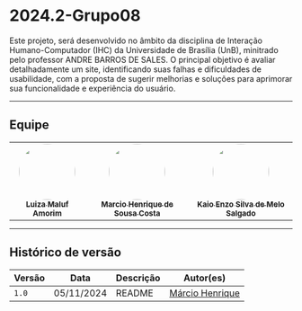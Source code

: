 # 2024.2-Grupo08


Este projeto, será desenvolvido no âmbito da disciplina de Interação Humano-Computador (IHC) da Universidade de Brasília (UnB), minitrado pelo professor ANDRE BARROS DE SALES. O principal objetivo é avaliar detalhadamente um site, identificando suas falhas e dificuldades de usabilidade, com a proposta de sugerir melhorias e soluções para aprimorar sua funcionalidade e experiência do usuário.

---

## Equipe

<table style="margin: 0 auto;">
  <tr>
    <td align="center">
      <a href="https://github.com/LuizaMaluf">
        <img style="border-radius: 50%;" src="https://avatars.githubusercontent.com/u/117913962?v=4&size=64" width="100px;" alt=""/>
        <br />
        <sub><b>Luiza Maluf Amorim</b></sub>
      </a>
    </td>
    <td align="center">
      <a href="https://github.com/DeM4rcio">
        <img style="border-radius: 50%;" src="https://avatars.githubusercontent.com/u/101139064?v=4" width="100px;" alt=""/>
        <br />
        <sub><b>Marcio Henrique de Sousa Costa</b></sub>
      </a>
    </td>
    <td align="center">
      <a href="https://github.com/kaioenzo">
        <img style="border-radius: 50%;" src="https://avatars.githubusercontent.com/u/59144744?v=4" width="100px;" alt=""/>
        <br />
        <sub><b>Kaio Enzo Silva de Melo Salgado</b></sub>
      </a>
    </td>
  </tr>
</table>

---

## Histórico de versão

| Versão |    Data    |      Descrição      |             Autor(es)                        |
|--------|------------|---------------------|----------------------------------------------|
| `1.0`  | 05/11/2024 | README | [Márcio Henrique](https://github.com/DeM4rcio) |